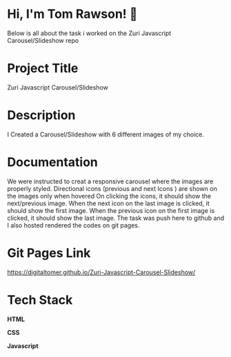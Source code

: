 # Hi, I'm Tom Rawson! 👋

Below is all about the task i worked on the Zuri Javascript Carousel/Slideshow repo

# Project Title

Zuri Javascript Carousel/Slideshow 

# Description

I Created a Carousel/Slideshow with 6 different images of my choice.

# Documentation

We were instructed to creat a responsive carousel where the images are properly styled. Directional icons (previous and next Icons ) are shown on the images only when hovered
On clicking the icons, it should show the next/previous image. When the next icon on the last image is clicked, it should show the first image.
When the previous icon on the first image is clicked, it should show the last image. The task was push here to github and I also hosted rendered the codes on git pages.

# Git Pages Link

https://digitaltomer.github.io/Zuri-Javascript-Carousel-Slideshow/

# Tech Stack

**HTML** 

**CSS**

**Javascript**
